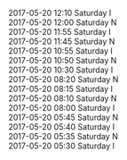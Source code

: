 2017-05-20 12:10 Saturday  I  
2017-05-20 12:00 Saturday  N  
2017-05-20 11:55 Saturday  I  
2017-05-20 11:45 Saturday  N  
2017-05-20 10:55 Saturday  I  
2017-05-20 10:50 Saturday  N  
2017-05-20 10:30 Saturday  I  
2017-05-20 08:20 Saturday  N  
2017-05-20 08:15 Saturday  I  
2017-05-20 08:10 Saturday  N  
2017-05-20 08:00 Saturday  I  
2017-05-20 05:45 Saturday  N  
2017-05-20 05:40 Saturday  I  
2017-05-20 05:35 Saturday  N  
2017-05-20 05:30 Saturday  I  
